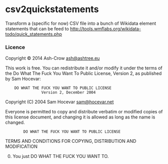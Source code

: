 csv2quickstatements
===================

Transform a (specific for now) CSV file into a bunch of Wikidata element statements that can be feed to http://tools.wmflabs.org/wikidata-todo/quick_statements.php 

### Licence

Copyright © 2014 Ash-Crow <ash@ashtree.eu>

This work is free. You can redistribute it and/or modify it under the
terms of the Do What The Fuck You Want To Public License, Version 2,
as published by Sam Hocevar:

        DO WHAT THE FUCK YOU WANT TO PUBLIC LICENSE 
                    Version 2, December 2004 

 Copyright (C) 2004 Sam Hocevar <sam@hocevar.net> 

 Everyone is permitted to copy and distribute verbatim or modified 
 copies of this license document, and changing it is allowed as long 
 as the name is changed. 

            DO WHAT THE FUCK YOU WANT TO PUBLIC LICENSE 
   TERMS AND CONDITIONS FOR COPYING, DISTRIBUTION AND MODIFICATION 

  0. You just DO WHAT THE FUCK YOU WANT TO.
